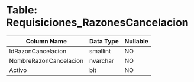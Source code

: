 # Table: Requisiciones_RazonesCancelacion

| Column Name | Data Type | Nullable |
|-------------|-----------|----------|
| IdRazonCancelacion | smallint | NO |
| NombreRazonCancelacion | nvarchar | NO |
| Activo | bit | NO |
